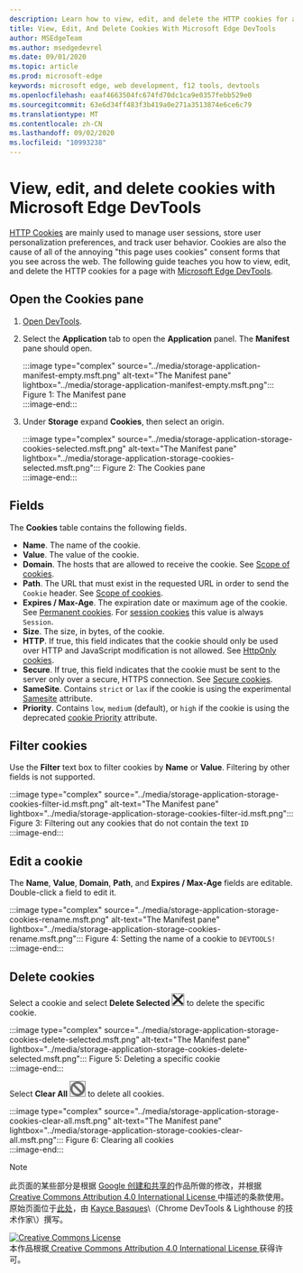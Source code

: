 ```yaml
---
description: Learn how to view, edit, and delete the HTTP cookies for a page using Microsoft Edge DevTools.
title: View, Edit, And Delete Cookies With Microsoft Edge DevTools
author: MSEdgeTeam
ms.author: msedgedevrel
ms.date: 09/01/2020
ms.topic: article
ms.prod: microsoft-edge
keywords: microsoft edge, web development, f12 tools, devtools
ms.openlocfilehash: eaaf4663504fc674fd70dc1ca9e0357febb529e0
ms.sourcegitcommit: 63e6d34ff483f3b419a0e271a3513874e6ce6c79
ms.translationtype: MT
ms.contentlocale: zh-CN
ms.lasthandoff: 09/02/2020
ms.locfileid: "10993238"
---
```

<!-- Copyright Kayce Basques 

   Licensed under the Apache License, Version 2.0 (the "License");
   you may not use this file except in compliance with the License.
   You may obtain a copy of the License at

       https://www.apache.org/licenses/LICENSE-2.0

   Unless required by applicable law or agreed to in writing, software
   distributed under the License is distributed on an "AS IS" BASIS,
   WITHOUT WARRANTIES OR CONDITIONS OF ANY KIND, either express or implied.
   See the License for the specific language governing permissions and
   limitations under the License.  -->

# View, edit, and delete cookies with Microsoft Edge DevTools  

[HTTP Cookies][MDNHTTPCookies] are mainly used to manage user sessions, store user personalization preferences, and track user behavior.  Cookies are also the cause of all of the annoying "this page uses cookies" consent forms that you see across the web.  The following guide teaches you how to view, edit, and delete the HTTP cookies for a page with [Microsoft Edge DevTools][MicrosoftEdgeDevTools].  

## Open the Cookies pane  

1.  [Open DevTools][DevToolsOpen].  
1.  Select the **Application** tab to open the **Application** panel.  The **Manifest** pane should open.  
    
    :::image type="complex" source="../media/storage-application-manifest-empty.msft.png" alt-text="The Manifest pane" lightbox="../media/storage-application-manifest-empty.msft.png":::
       Figure 1:  The Manifest pane  
    :::image-end:::  

1.  Under **Storage** expand **Cookies**, then select an origin.  
    
    :::image type="complex" source="../media/storage-application-storage-cookies-selected.msft.png" alt-text="The Manifest pane" lightbox="../media/storage-application-storage-cookies-selected.msft.png":::
       Figure 2:  The Cookies pane  
    :::image-end:::  

## Fields  

The **Cookies** table contains the following fields.  

*   **Name**.  The name of the cookie.  
*   **Value**.  The value of the cookie.  
*   **Domain**.  The hosts that are allowed to receive the cookie.  See [Scope of cookies][MDNHTTPCookiesScope].  
*   **Path**.  The URL that must exist in the requested URL in order to send the `Cookie` header.  See [Scope of cookies][MDNHTTPCookiesScope].  
*   **Expires / Max-Age**.  The expiration date or maximum age of the cookie.  See [Permanent cookies][MDNHTTPCookiesPermanent].  For [session cookies][MDNHTTPCookiesSession] this value is always `Session`.  
*   **Size**.  The size, in bytes, of the cookie.  
*   **HTTP**.  If true, this field indicates that the cookie should only be used over HTTP and JavaScript modification is not allowed.  See [HttpOnly cookies][MDNHTTPCookiesSecure].  
*   **Secure**.  If true, this field indicates that the cookie must be sent to the server only over a secure, HTTPS connection.  See [Secure cookies][MDNHTTPCookiesSecure].  
*   **SameSite**.  Contains `strict` or `lax` if the cookie is using the experimental [Samesite][MDNHTTPCookiesSamesite] attribute.  
*   **Priority**.  Contains `low`, `medium` \(default\), or `high` if the cookie is using the deprecated [cookie Priority][ChromiumIssue232693] attribute.

## Filter cookies  

Use the **Filter** text box to filter cookies by **Name** or **Value**.  Filtering by other fields is not supported.  

:::image type="complex" source="../media/storage-application-storage-cookies-filter-id.msft.png" alt-text="The Manifest pane" lightbox="../media/storage-application-storage-cookies-filter-id.msft.png":::
   Figure 3:  Filtering out any cookies that do not contain the text `ID`  
:::image-end:::  

## Edit a cookie  

The **Name**, **Value**, **Domain**, **Path**, and **Expires / Max-Age** fields are editable.  
Double-click a field to edit it.  

:::image type="complex" source="../media/storage-application-storage-cookies-rename.msft.png" alt-text="The Manifest pane" lightbox="../media/storage-application-storage-cookies-rename.msft.png":::
   Figure 4:  Setting the name of a cookie to `DEVTOOLS!`  
:::image-end:::  

## Delete cookies  

Select a cookie and select **Delete Selected** ![Delete Selected][ImageDeleteIcon]  to delete the specific cookie.  

:::image type="complex" source="../media/storage-application-storage-cookies-delete-selected.msft.png" alt-text="The Manifest pane" lightbox="../media/storage-application-storage-cookies-delete-selected.msft.png":::
   Figure 5:  Deleting a specific cookie  
:::image-end:::  

Select **Clear All** ![Clear All][ImageClearIcon]  to delete all cookies.  

:::image type="complex" source="../media/storage-application-storage-cookies-clear-all.msft.png" alt-text="The Manifest pane" lightbox="../media/storage-application-storage-cookies-clear-all.msft.png":::
   Figure 6:  Clearing all cookies  
:::image-end:::  

<!-- image links -->  

[ImageClearIcon]: ../media/clear-icon.msft.png  
[ImageDeleteIcon]: ../media/delete-icon.msft.png  

<!-- links -->  

[MicrosoftEdgeDevTools]: /microsoft-edge/devtools-guide-chromium "Microsoft Edge (Chromium) Developer Tools"  
[DevToolsOpen]: /microsoft-edge/devtools-guide-chromium/open "Open Microsoft Edge DevTools"  

[ChromiumIssue232693]: https://bugs.chromium.org/p/chromium/issues/detail?id=232693 "Chromium Issue 232693: Implementing Priority Field for Cookies | Chromium Bugs"  

[MDNHTTPCookies]: https://developer.mozilla.org/docs/Web/HTTP/Cookies "HTTP cookies | MDN"  
[MDNHTTPCookiesPermanent]: https://developer.mozilla.org/docs/Web/HTTP/Cookies#Permanent_cookies "HTTP cookies - Permanent cookies | MDN"  
[MDNHTTPCookiesSamesite]: https://developer.mozilla.org/docs/Web/HTTP/Cookies#SameSite_cookies "HTTP cookies - SameSite cookies | MDN"  
[MDNHTTPCookiesScope]: https://developer.mozilla.org/docs/Web/HTTP/Cookies#Scope_of_cookies "HTTP cookies - Scope of cookies | MDN"  
[MDNHTTPCookiesSecure]: https://developer.mozilla.org/docs/Web/HTTP/Cookies#Secure_and_HttpOnly_cookies "HTTP cookies - Secure and HttpOnly cookies | MDN"  
[MDNHTTPCookiesSession]: https://developer.mozilla.org/docs/Web/HTTP/Cookies#Session_cookies "HTTP cookies - Session cookies | MDN"  

> [!NOTE]
> 此页面的某些部分是根据 [Google 创建和共享的][GoogleSitePolicies]作品所做的修改，并根据[ Creative Commons Attribution 4.0 International License ][CCA4IL]中描述的条款使用。  
> 原始页面位于[此处](https://developers.google.com/web/tools/chrome-devtools/storage/cookies)，由 [Kayce Basques][KayceBasques]\（Chrome DevTools \& Lighthouse 的技术作家\）撰写。  

[![Creative Commons License][CCby4Image]][CCA4IL]  
本作品根据[ Creative Commons Attribution 4.0 International License ][CCA4IL]获得许可。  

[CCA4IL]: https://creativecommons.org/licenses/by/4.0  
[CCby4Image]: https://i.creativecommons.org/l/by/4.0/88x31.png  
[GoogleSitePolicies]: https://developers.google.com/terms/site-policies  
[KayceBasques]: https://developers.google.com/web/resources/contributors/kaycebasques  
